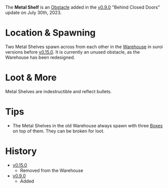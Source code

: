 The **Metal Shelf** is an [Obstacle](/obstacles) added in the [v0.9.0](https://github.com/HasangerGames/suroi/releases/tag/v0.9.0) "Behind Closed Doors" update on July 30th, 2023.

# Location & Spawning

Two Metal Shelves spawn across from each other in the [Warehouse](/buildings/warehouse) in suroi versions before [v0.15.0](https://github.com/HasangerGames/suroi/releases/tag/v0.15.0). It is currently an unused obstacle, as the Warehouse has been redesigned.

# Loot & More

Metal Shelves are indestructible and reflect bullets.

# Tips

- The Metal Shelves in the old Warehouse always spawn with three [Boxes](/obstacles/boxes) on top of them. They can be broken for loot.

# History
- [v0.15.0](https://github.com/HasangerGames/suroi/releases/tag/v0.15.0)
  - Removed from the Warehouse
- [v0.9.0](https://github.com/HasangerGames/suroi/releases/tag/v0.9.0)
  - Added